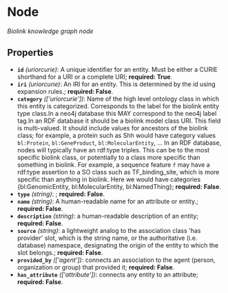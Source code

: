 # Node

*Biolink knowledge graph node*

## Properties

- **`id`** *(uriorcurie)*: A unique identifier for an entity. Must be either a CURIE shorthand for a URI or a complete URI; **required: True**.
- **`iri`** *(uriorcurie)*: An IRI for an entity. This is determined by the id using expansion rules.; **required: False**.
- **`category`** *(['uriorcurie'])*: Name of the high level ontology class in which this entity is categorized. Corresponds to the label for the biolink entity type class.In a neo4j database this MAY correspond to the neo4j label tag.In an RDF database it should be a biolink model class URI.
This field is multi-valued. It should include values for ancestors of the biolink class; for example, a protein such as Shh would have category values `bl:Protein`, `bl:GeneProduct`, `bl:MolecularEntity`, ...
In an RDF database, nodes will typically have an rdf:type triples. This can be to the most specific biolink class, or potentially to a class more specific than something in biolink. For example, a sequence feature `f` may have a rdf:type assertion to a SO class such as TF_binding_site, which is more specific than anything in biolink. Here we would have categories {bl:GenomicEntity, bl:MolecularEntity, bl:NamedThing}; **required: False**.
- **`type`** *(string)*: ; **required: False**.
- **`name`** *(string)*: A human-readable name for an attribute or entity.; **required: False**.
- **`description`** *(string)*: a human-readable description of an entity; **required: False**.
- **`source`** *(string)*: a lightweight analog to the association class 'has provider' slot, which is the string name, or the authoritative (i.e. database) namespace, designating the origin of the entity to which the slot belongs.; **required: False**.
- **`provided_by`** *(['agent'])*: connects an association to the agent (person, organization or group) that provided it; **required: False**.
- **`has_attribute`** *(['attribute'])*: connects any entity to an attribute; **required: False**.
